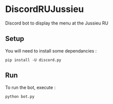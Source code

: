 # DiscordRUJussieu
Discord bot to display the menu at the Jussieu RU

## Setup
You will need to install some dependancies :
```
pip install -U discord.py
```
## Run
To run the bot, execute : 
```
python bot.py
```
